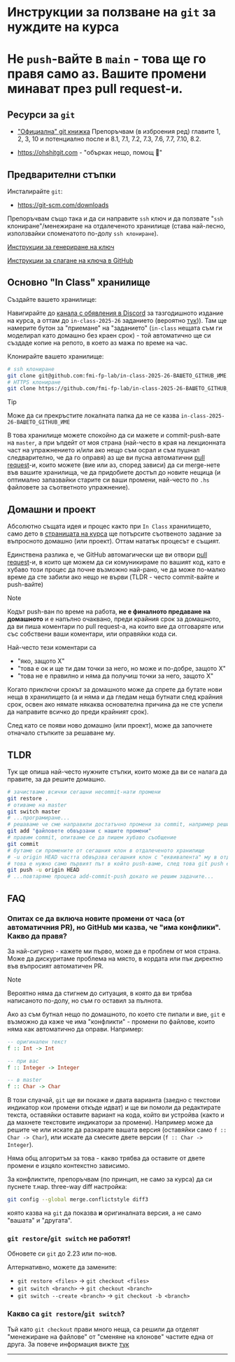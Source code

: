 # Инструкции за ползване на `git` за нуждите на курса

# Не `push`-вайте в `main` - това ще го правя само аз. Вашите промени минават през pull request-и.

## Ресурси за `git`

- ["Официална" git книжка][git-book]
Препоръчвам (в изброения ред) главите 1, 2, 3, 10 и потенциално после и 8.1, 7.1, 7.2, 7.3, 7.6, 7.7, 7.10, 8.2.

- <https://ohshitgit.com> - "обърках нещо, помощ 🥺"

## Предварителни стъпки

Инсталирайте `git`:

* <https://git-scm.com/downloads>

Препоръчвам също така и да си направите `ssh` ключ и да ползвате "`ssh` клониране"/менежиране на отдалеченото хранилище (става най-лесно, използвайки споменатото по-долу `ssh клониране`).

[Инструкции за генериране на ключ][ssh-keygen]

[Инструкции за слагане на ключа в GitHub][github-ssh-add]

## Основно "In Class" хранилище

Създайте вашето хранилище:

Навигирайте до [канала с обявления в Discord][announcements-channel] за тазгодишното издание на курса, а оттам до `in-class-2025-26` заданието (вероятно [тук][github-classrooms-in-class])). Там ще намерите бутон за "приемане" на "заданието" (`in-class` нещата съм ги моделирал като домашно без краен срок) - той автоматично ще си създаде копие на репото, в което аз мажа по време на час.

Клонирайте вашето хранилище:

```sh
# ssh клониране
git clone git@github.com:fmi-fp-lab/in-class-2025-26-ВАШЕТО_GITHUB_ИМЕ.git
# HTTPS клониране
git clone https://github.com/fmi-fp-lab/in-class-2025-26-ВАШЕТО_GITHUB_ИМЕ.git
```

> [!TIP]
> Може да си прекръстите локалната папка да не се казва `in-class-2025-26-ВАШЕТО_GITHUB_ИМЕ`

В това хранилище можете спокойно да си мажете и commit-push-вате на `master`, а при ъпдейт от моя страна (най-често в края на лекционната част на упражнението и/или ако нещо съм осрал и съм пушнал следварително, че да го оправя) аз ще ви пусна автоматични [pull request][github-prs]-и, които можете (вие или аз, според зависи) да си merge-нете във вашите хранилища, че да придобиете достъп до новите нещица (и оптимално запазвайки старите си ваши промени, най-често по `.hs` файловете за съответното упражнение).

## Домашни и проект

Абсолютно същата идея и процес както при `In Class` хранилището, само дето в [страницата на курса][announcements-channel] ще потърсите съотвеното задание за въпросното домашно (или проект). Оттам нататък процесът е същият.

Единствена разлика е, че GitHub автомагически ще ви отвори [pull request][github-prs]-и, в които ще можем да си комуникираме по вашият код, като е хубаво този процес да почне възможно най-рано, че да може по-малко време да сте забили ако нещо не върви (TLDR - често commit-вайте и push-вайте)

> [!NOTE]
> Кодът push-ван по време на работа, **не е финалното предаване на домашното** и е напълно очаквано, преди крайния срок за домашното, да ви пиша коментари по pull request-а, на които вие да отговаряте или със собствени ваши коментари, или оправяйки кода си.

Най-често тези коментари са
* "яко, защото X"
* "това е ок и ще ти дам точки за него, но може и по-добре, защото X"
* "това не е правилно и няма да получиш точки за него, защото X"

Когато приключи срокът за домашното може да спрете да бутате нови неща в хранилището (а и няма и да гледам неща бутнати след крайния срок, освен ако нямате някаква основателна причина да не сте успели да направите всичко до преди крайният срок).

След като се появи ново домашно (или проект), може да започнете отначало стъпките за решаване му.

## TLDR

Тук ще опиша най-често нужните стъпки, които може да ви се налага да правите, за да решите домашно.

```sh
# зачистваме всички сегашни неcommit-нати промени
git restore .
# отиваме на master
git switch master
# ...програмиране...
# решаваме че сме направили достатъчно промени за commit, например решили сме една задача
git add "файловете обвързани с нашите промени"
# правим commit, опитваме се да пишем хубаво съобщение
git commit
# бутаме си промените от сегашния клон в отдалеченото хранилище
# -u origin HEAD частта обвързва сегашния клон с "еквивалента" му в отдалеченото хранилище
# това е нужно само първият път в който push-ваме, след това git push e достатъчно
git push -u origin HEAD
# ...повтаряме процеса add-commit-push докато не решим задачите...
```

## FAQ

### Опитах се да включа новите промени от часа (от автоматичния PR), но GitHub ми казва, че "има конфлики". Какво да правя?

За най-сигурно - кажете ми първо, може да е проблем от моя страна.
Може да дискуритаме проблема на място, в кордата или пък директно във въпросият автоматичен PR.

> [!NOTE]
> Вероятно няма да стигнем до ситуация, в която да ви трябва написаното по-долу, но съм го оставил за пълнота.

Ако аз съм бутнал нещо по домашното, по което сте пипали и вие, `git` е възможно да каже че има "конфликти" - промени по файлове, които няма как автоматично да оправи.
Например:

```haskell
-- оригинален текст
f :: Int -> Int

-- при вас
f :: Integer -> Integer

-- в master
f :: Char -> Char
```
В този слуачай, `git` ще ви покаже и двата варианта (заедно с текстови индикатор кои промени откъде идват) и ще ви помоли да
редактирате текста, оставяйки оставите вариант на кода, който ви устройва (както и да махнете текстовите индикатори за промени).
Например може да решите че или искате да разкарате вашата версия (оставяйки само `f :: Char -> Char`), или искате да смесите двете версии
(`f :: Char -> Integer`).

Няма общ алгоритъм за това - какво трябва да оставите от двете промени е изцяло контекстно зависимо.

За конфликтите, препоръчвам (по принцип, не само за курса) да си пуснете т.нар. three-way diff настройка:
```sh
git config --global merge.conflictstyle diff3
```
която казва на `git` да показва **и** оригиналната версия, а не само "вашата" и "другата".

### `git restore`/`git switch` не работят!

Обновете си `git` до 2.23 или по-нов.

Алтернативно, можете да замените:
* `git restore <files>` -> `git checkout <files>`
* `git switch <branch>` -> `git checkout <branch>`
* `git switch --create <branch>` -> `git checkout -b <branch>`

### Какво са `git restore`/`git switch`?

Тъй като `git checkout` прави много неща, са решили да отделят "менежиране на файлове" от "сменяне на клонове" частите една от друга.
За повече информация вижте [тук][git-switch]

---

[git-book]: https://git-scm.com/book/en/v2
[ssh-keygen]: https://docs.github.com/en/authentication/connecting-to-github-with-ssh/generating-a-new-ssh-key-and-adding-it-to-the-ssh-agent#generating-a-new-ssh-key
[github-ssh-add]: https://docs.github.com/en/authentication/connecting-to-github-with-ssh/adding-a-new-ssh-key-to-your-github-account
[announcements-channel]: https://discord.com/channels/1138017890671542354/1158267388211499079
[github-classrooms-in-class]: https://classroom.github.com/classrooms/182299895-fmi-fp-lab-2025-26-classroom/assignments/in-class-2025-26
[github-prs]: https://docs.github.com/en/pull-requests/collaborating-with-pull-requests/proposing-changes-to-your-work-with-pull-requests/about-pull-requests
[github-create-pr]: https://docs.github.com/en/pull-requests/collaborating-with-pull-requests/proposing-changes-to-your-work-with-pull-requests/creating-a-pull-request
[git-switch]: https://github.blog/2019-08-16-highlights-from-git-2-23/#experimental-alternatives-for-git-checkout
